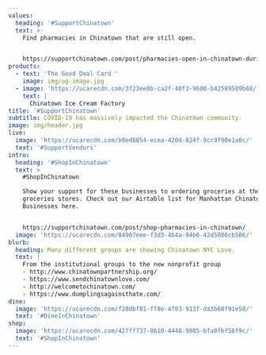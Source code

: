 ```yaml
---
values:
  heading: '#SupportChinatown'
  text: >-
    Find pharmacies in Chinatown that are still open. 


    https://supportchinatown.com/post/pharmacies-open-in-chinatown-during-covid-19/
products:
  - text: 'The Good Deal Card '
    image: img/og-image.jpg
  - image: 'https://ucarecdn.com/3f23ee0b-ca2f-40f3-9600-b42589509b68/'
    text: |
      Chinatown Ice Cream Factory
title: '#SupportChinatown'
subtitle: COVID-19 has massively impacted the Chinatown community.
image: img/header.jpg
live:
  image: 'https://ucarecdn.com/b9ed8854-ecea-420d-824f-9cc9f90e1a0c/'
  text: '#SupportVendors'
intro:
  heading: '#ShopInChinatown'
  text: >
    #ShopInChinatown

    Show your support for these businesses to ordering groceries at these follow
    groceries stores. Check out our Airtable list for Manhattan Chinatown
    Businesses here.


    https://supportchinatown.com/post/shop-pharmacies-in-chinatown/
  image: 'https://ucarecdn.com/84907eee-f3d3-4b4a-94b6-42d5086cb586/'
blurb:
  heading: Many different groups are showing Chinatown NYC Love.
  text: |
    From the institutional groups to the new nonprofit group
    - http://www.chinatownpartnership.org/
    - https://www.sendchinatownlove.com/
    - http://welcometochinatown.com/
    - https://www.dumplingsagainsthate.com/
dine:
  image: 'https://ucarecdn.com/f28dbf81-ff8e-4f03-913f-da3b68f91e58/'
  text: '#DineInChinatown'
shop:
  image: 'https://ucarecdn.com/427ff737-8610-4448-9805-bfa0fbf56f9c/'
  text: '#ShopInChinatown'
---
```

